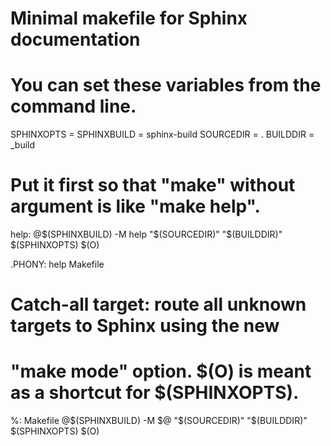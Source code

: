   
# Minimal makefile for Sphinx documentation
#

# You can set these variables from the command line.
SPHINXOPTS    =
SPHINXBUILD   = sphinx-build
SOURCEDIR     = .
BUILDDIR      = _build

# Put it first so that "make" without argument is like "make help".
help:
	@$(SPHINXBUILD) -M help "$(SOURCEDIR)" "$(BUILDDIR)" $(SPHINXOPTS) $(O)

.PHONY: help Makefile

# Catch-all target: route all unknown targets to Sphinx using the new
# "make mode" option.  $(O) is meant as a shortcut for $(SPHINXOPTS).
%: Makefile
	@$(SPHINXBUILD) -M $@ "$(SOURCEDIR)" "$(BUILDDIR)" $(SPHINXOPTS) $(O)
